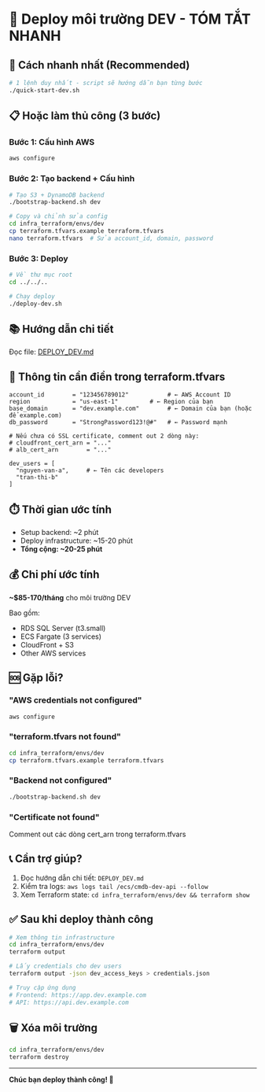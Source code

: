 # 🎯 Deploy môi trường DEV - TÓM TẮT NHANH

## 🚀 Cách nhanh nhất (Recommended)

```bash
# 1 lệnh duy nhất - script sẽ hướng dẫn bạn từng bước
./quick-start-dev.sh
```

## 📋 Hoặc làm thủ công (3 bước)

### Bước 1: Cấu hình AWS
```bash
aws configure
```

### Bước 2: Tạo backend + Cấu hình
```bash
# Tạo S3 + DynamoDB backend
./bootstrap-backend.sh dev

# Copy và chỉnh sửa config
cd infra_terraform/envs/dev
cp terraform.tfvars.example terraform.tfvars
nano terraform.tfvars  # Sửa account_id, domain, password
```

### Bước 3: Deploy
```bash
# Về thư mục root
cd ../../..

# Chạy deploy
./deploy-dev.sh
```

## 📚 Hướng dẫn chi tiết

Đọc file: [DEPLOY_DEV.md](./DEPLOY_DEV.md)

## 🔑 Thông tin cần điền trong terraform.tfvars

```hcl
account_id        = "123456789012"           # ← AWS Account ID
region            = "us-east-1"         # ← Region của bạn
base_domain       = "dev.example.com"        # ← Domain của bạn (hoặc để example.com)
db_password       = "StrongPassword123!@#"   # ← Password mạnh

# Nếu chưa có SSL certificate, comment out 2 dòng này:
# cloudfront_cert_arn = "..."
# alb_cert_arn        = "..."

dev_users = [
  "nguyen-van-a",     # ← Tên các developers
  "tran-thi-b"
]
```

## ⏱️ Thời gian ước tính

- Setup backend: ~2 phút
- Deploy infrastructure: ~15-20 phút
- **Tổng cộng: ~20-25 phút**

## 💰 Chi phí ước tính

**~$85-170/tháng** cho môi trường DEV

Bao gồm:
- RDS SQL Server (t3.small)
- ECS Fargate (3 services)
- CloudFront + S3
- Other AWS services

## 🆘 Gặp lỗi?

### "AWS credentials not configured"
```bash
aws configure
```

### "terraform.tfvars not found"
```bash
cd infra_terraform/envs/dev
cp terraform.tfvars.example terraform.tfvars
```

### "Backend not configured"
```bash
./bootstrap-backend.sh dev
```

### "Certificate not found"
Comment out các dòng cert_arn trong terraform.tfvars

## 📞 Cần trợ giúp?

1. Đọc hướng dẫn chi tiết: `DEPLOY_DEV.md`
2. Kiểm tra logs: `aws logs tail /ecs/cmdb-dev-api --follow`
3. Xem Terraform state: `cd infra_terraform/envs/dev && terraform show`

## ✅ Sau khi deploy thành công

```bash
# Xem thông tin infrastructure
cd infra_terraform/envs/dev
terraform output

# Lấy credentials cho dev users
terraform output -json dev_access_keys > credentials.json

# Truy cập ứng dụng
# Frontend: https://app.dev.example.com
# API: https://api.dev.example.com
```

## 🗑️ Xóa môi trường

```bash
cd infra_terraform/envs/dev
terraform destroy
```

---

**Chúc bạn deploy thành công! 🎉**
